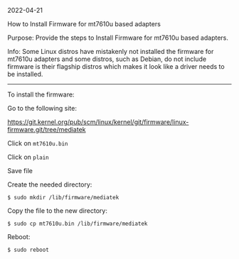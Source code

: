 2022-04-21

How to Install Firmware for mt7610u based adapters

Purpose: Provide the steps to Install Firmware for mt7610u based adapters.

Info: Some Linux distros have mistakenly not installed the firmware for mt7610u
adapters and some distros, such as Debian, do not include firmware is their flagship
distros which makes it look like a driver needs to be installed.

-----

To install the firmware:

Go to the following site:

https://git.kernel.org/pub/scm/linux/kernel/git/firmware/linux-firmware.git/tree/mediatek

Click on `mt7610u.bin`

Click on `plain`

Save file

Create the needed directory:
```
$ sudo mkdir /lib/firmware/mediatek
```
Copy the file to the new directory:
```
$ sudo cp mt7610u.bin /lib/firmware/mediatek
```
Reboot:
```
$ sudo reboot
```
